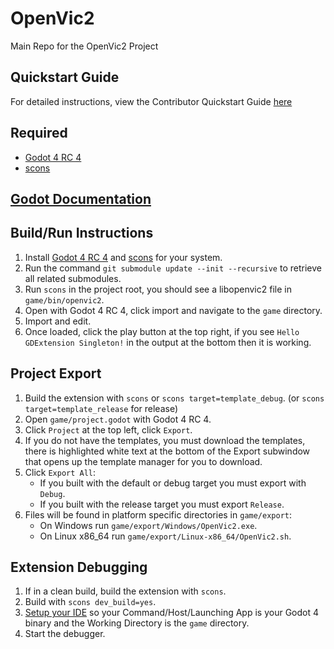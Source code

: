 # OpenVic2
Main Repo for the OpenVic2 Project

## Quickstart Guide
For detailed instructions, view the Contributor Quickstart Guide [here](docs/contribution-quickstart-guide.md)

## Required
* [Godot 4 RC 4](https://downloads.tuxfamily.org/godotengine/4.0/rc4/)
* [scons](https://scons.org/)

## [Godot Documentation](https://docs.godotengine.org/en/latest/)

## Build/Run Instructions
1. Install [Godot 4 RC 4](https://downloads.tuxfamily.org/godotengine/4.0/rc4/) and [scons](https://scons.org/) for your system.
2. Run the command `git submodule update --init --recursive` to retrieve all related submodules.
3. Run `scons` in the project root, you should see a libopenvic2 file in `game/bin/openvic2`.
4. Open with Godot 4 RC 4, click import and navigate to the `game` directory.
5. Import and edit.
6. Once loaded, click the play button at the top right, if you see `Hello GDExtension Singleton!` in the output at the bottom then it is working.

## Project Export
1. Build the extension with `scons` or `scons target=template_debug`. (or `scons target=template_release` for release)
2. Open `game/project.godot` with Godot 4 RC 4.
3. Click `Project` at the top left, click `Export`.
4. If you do not have the templates, you must download the templates, there is highlighted white text at the bottom of the Export subwindow that opens up the template manager for you to download.
5. Click `Export All`:
    * If you built with the default or debug target you must export with `Debug`.
    * If you built with the release target you must export `Release`.
6. Files will be found in platform specific directories in `game/export`:
    * On Windows run `game/export/Windows/OpenVic2.exe`.
    * On Linux x86_64 run `game/export/Linux-x86_64/OpenVic2.sh`.

## Extension Debugging
1. If in a clean build, build the extension with `scons`.
2. Build with `scons dev_build=yes`.
3. [Setup your IDE](https://godotengine.org/qa/108346/how-can-i-debug-runtime-errors-of-native-library-in-godot) so your Command/Host/Launching App is your Godot 4 binary and the Working Directory is the `game` directory.
4. Start the debugger.

